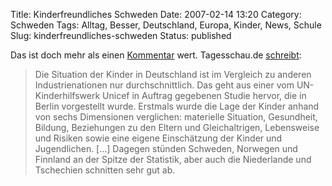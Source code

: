 Title: Kinderfreundliches Schweden
Date: 2007-02-14 13:20
Category: Schweden
Tags: Alltag, Besser, Deutschland, Europa, Kinder, News, Schule
Slug: kinderfreundliches-schweden
Status: published

Das ist doch mehr als einen
[Kommentar](http://www.fiket.de/2007/02/13/hoelle-schweden/#comment-5306)
wert. Tagesschau.de
[schreibt](http://www.tagesschau.de/aktuell/meldungen/0,,OID6412186_REF1,00.html):

> Die Situation der Kinder in Deutschland ist im Vergleich zu anderen
> Industrienationen nur durchschnittlich. Das geht aus einer vom
> UN-Kinderhilfswerk Unicef in Auftrag gegebenen Studie hervor, die in
> Berlin vorgestellt wurde. Erstmals wurde die Lage der Kinder anhand
> von sechs Dimensionen verglichen: materielle Situation, Gesundheit,
> Bildung, Beziehungen zu den Eltern und Gleichaltrigen, Lebensweise und
> Risiken sowie eine eigene Einschätzung der Kinder und Jugendlichen.
> [...] Dagegen stünden Schweden, Norwegen und Finnland an der Spitze
> der Statistik, aber auch die Niederlande und Tschechien schnitten sehr
> gut ab.

